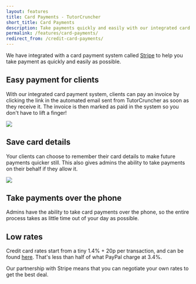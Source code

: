 ```yaml
---
layout: features
title: Card Payments - TutorCruncher
short_title: Card Payments
description: Take payments quickly and easily with our integrated card payment service, usable by clients and admins.
permalink: /features/card-payments/
redirect_from: /credit-card-payments/
---
```

We have integrated with a card payment system called [Stripe](http://www.stripe.com) to help you take payment as quickly and easily as possible.

## Easy payment for clients

With our integrated card payment system, clients can pay an invoice by clicking the link in the automated email sent from TutorCruncher as soon as they receive it. The invoice is then marked as paid in the system so you don't have to lift a finger!

<a href="{{ site.static}}/img/features/stripe-payment.jpg" data-lightbox="lightbox" data-title="Stripe card payment" class="thumbnail">
  <img src="{{ site.static}}/img/features/stripe-payment.jpg" alt-text="Stripe card payment"/>
</a>

## Save card details

Your clients can choose to remember their card details to make future payments quicker still. This also gives admins the ability to take payments on their behalf if they allow it.

<a href="{{ site.static}}/img/features/saved-card.png" data-lightbox="lightbox" data-title="Stripe saved card" class="thumbnail">
  <img src="{{ site.static}}/img/features/saved-card.png" alt-text="Stripe saved card"/>
</a>

## Take payments over the phone

Admins have the ability to take card payments over the phone, so the entire process takes as little time out of your day as possible.

## Low rates

Credit card rates start from a tiny 1.4% + 20p per transaction, and can be found [here](/pricing#stripe-details). That's less than half of what PayPal charge at 3.4%.

Our partnership with Stripe means that you can negotiate your own rates to get the best deal.
